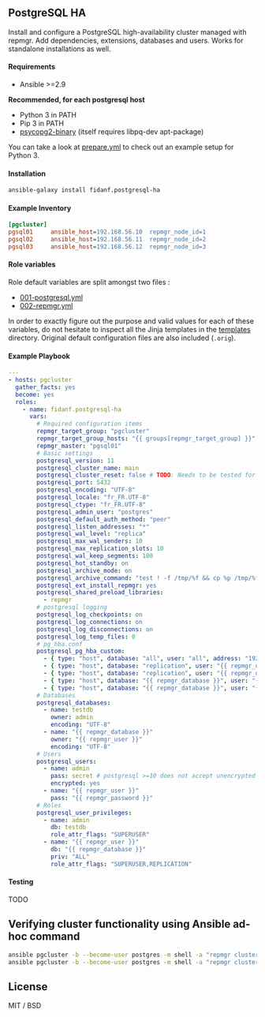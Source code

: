 ## PostgreSQL HA

Install and configure a PostgreSQL high-availability cluster managed with repmgr. Add dependencies, extensions, databases and users. Works for standalone installations as well.

#### Requirements

- Ansible >=2.9

**Recommended, for each postgresql host**
- Python 3 in PATH
- Pip 3 in PATH
- [psycopg2-binary](https://pypi.org/project/psycopg2-binary/) (itself requires libpq-dev apt-package)

You can take a look at [prepare.yml](molecule/default/prepare.yml) to check out an example setup for Python 3.

#### Installation

```bash
ansible-galaxy install fidanf.postgresql-ha
```

#### Example Inventory

```ini
[pgcluster]
pgsql01     ansible_host=192.168.56.10  repmgr_node_id=1
pgsql02     ansible_host=192.168.56.11  repmgr_node_id=2
pgsql03     ansible_host=192.168.56.12  repmgr_node_id=3
```
#### Role variables

Role default variables are split amongst two files :
  - [001-postgresql.yml](./defaults/main/001-postgresql.yml)
  - [002-repmgr.yml](./defaults/main/002-repmgr.yml)

In order to exactly figure out the purpose and valid values for each of these variables, do not hesitate to inspect all the Jinja templates in the [templates](./templates) directory. Original default configuration files are also included (`.orig`).

#### Example Playbook

```yaml
---
- hosts: pgcluster
  gather_facts: yes
  become: yes
  roles:
    - name: fidanf.postgresql-ha
      vars:
        # Required configuration items
        repmgr_target_group: "pgcluster"
        repmgr_target_group_hosts: "{{ groups[repmgr_target_group] }}"
        repmgr_master: "pgsql01"
        # Basic settings
        postgresql_version: 11
        postgresql_cluster_name: main
        postgresql_cluster_reset: false # TODO: Needs to be tested for repmgr
        postgresql_port: 5432
        postgresql_encoding: "UTF-8"
        postgresql_locale: "fr_FR.UTF-8"
        postgresql_ctype: "fr_FR.UTF-8"
        postgresql_admin_user: "postgres"
        postgresql_default_auth_method: "peer"
        postgresql_listen_addresses: "*"
        postgresql_wal_level: "replica"
        postgresql_max_wal_senders: 10
        postgresql_max_replication_slots: 10
        postgresql_wal_keep_segments: 100
        postgresql_hot_standby: on
        postgresql_archive_mode: on
        postgresql_archive_command: "test ! -f /tmp/%f && cp %p /tmp/%f"
        postgresql_ext_install_repmgr: yes
        postgresql_shared_preload_libraries:
          - repmgr
        # postgresql logging 
        postgresql_log_checkpoints: on
        postgresql_log_connections: on
        postgresql_log_disconnections: on
        postgresql_log_temp_files: 0
        # pg_hba.conf
        postgresql_pg_hba_custom:
          - { type: "host", database: "all", user: "all", address: "192.168.56.0/24", method: "md5" }
          - { type: "host", database: "replication", user: "{{ repmgr_user }}", address: "192.168.56.0/24", method: "trust" }  
          - { type: "host", database: "replication", user: "{{ repmgr_user }}", address: "127.0.0.1/32", method: "trust" }  
          - { type: "host", database: "{{ repmgr_database }}", user: "{{ repmgr_user }}", address: "127.0.0.1/32", method: "trust" }  
          - { type: "host", database: "{{ repmgr_database }}", user: "{{ repmgr_user }}", address: "192.168.56.0/32", method: "trust" }  
        # Databases
        postgresql_databases:
          - name: testdb
            owner: admin
            encoding: "UTF-8"
          - name: "{{ repmgr_database }}"
            owner: "{{ repmgr_user }}"
            encoding: "UTF-8"
        # Users
        postgresql_users:
          - name: admin
            pass: secret # postgresql >=10 does not accept unencrypted passwords
            encrypted: yes
          - name: "{{ repmgr_user }}"
            pass: "{{ repmgr_password }}"
        # Roles
        postgresql_user_privileges:
          - name: admin
            db: testdb
            role_attr_flags: "SUPERUSER"
          - name: "{{ repmgr_user }}"
            db: "{{ repmgr_database }}"
            priv: "ALL"
            role_attr_flags: "SUPERUSER,REPLICATION"

```

#### Testing

TODO

## Verifying cluster functionality using Ansible ad-hoc command 

```bash
ansible pgcluster -b --become-user postgres -m shell -a "repmgr cluster show"
ansible pgcluster -b --become-user postgres -m shell -a "repmgr cluster crosscheck"
```

License
-------

MIT / BSD
